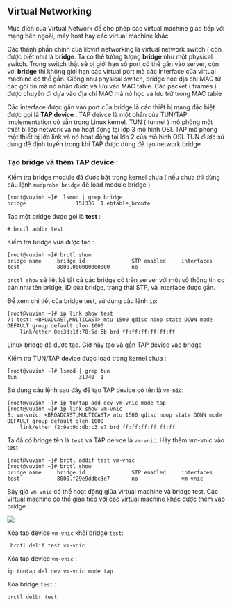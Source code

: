## Virtual Networking

Mục đích của Virtual Network để cho phép các virtual machine giao tiếp với mạng bên ngoài, máy host hay các virtual machine khác

Các thành phần chính của libvirt networking là virtual network switch ( còn được biết như là **bridge**. Ta có thể tưởng tượng **bridge** như một physical switch. Trong switch thật sẽ bị giới hạn số port có thể gắn vào server, còn với **bridge** thì không giới hạn các virtual port mà các interface của virtual machine có thể gắn. Giống như physical switch, bridge học địa chỉ MAC từ các gói tin mà nó nhận được và lưu vào MAC table. Các packet ( frames ) được chuyển đi dựa vào địa chỉ MAC mà nó học và lưu trữ trong MAC table

Các interface được gắn vào port của bridge là các thiết bị mạng đặc biệt được gọi là **TAP device** . TAP deivce là một phần của TUN/TAP implementation có sẵn trong Linux kernel. TUN ( tunnel ) mô phỏng một thiết bị lớp network và nó hoạt động tại lớp 3 mô hình OSI. TAP mô phỏng một thiết bị lớp link và nó hoạt động tại lớp 2 của mô hình OSI. TUN được sử dụng để định tuyến trong khi TAP được dùng để tạo network bridge

### Tạo bridge và thêm TAP device :

Kiểm tra bridge module đã được bật trong kernel chưa ( nếu chưa thì dùng câu lệnh ``modprobe bridge`` để load module bridge )

```
[root@vuvinh ~]#  lsmod | grep bridge
bridge                151336  1 ebtable_broute
```

Tạo một bridge được gọi là **test** : 

``# brctl addbr test``

Kiểm tra bridge vừa được tạo : 

```
[root@vuvinh ~]# brctl show
bridge name     bridge id               STP enabled     interfaces
test            8000.000000000000       no
```

``brctl show`` sẽ liệt kê tất cả các bridge có trên server với một số thông tin cơ bản như tên bridge, ID của bridge, trạng thái STP, và interface được gắn.

Để xem chi tiết của bridge test, sử dụng câu lệnh ``ip``:

```
[root@vuvinh ~]# ip link show test
7: test: <BROADCAST,MULTICAST> mtu 1500 qdisc noop state DOWN mode DEFAULT group default qlen 1000
    link/ether 0e:3d:1f:78:5d:5b brd ff:ff:ff:ff:ff:ff
```

Linux bridge đã được tạo. Giờ hãy tạo và gắn TAP device vào bridge

Kiểm tra TUN/TAP device được load trong kernel chưa : 

```
[root@vuvinh ~]# lsmod | grep tun
tun                    31740  1
```

Sử dụng câu lệnh sau đây để tạo TAP device có tên là ``vm-nic``: 

```
[root@vuvinh ~]# ip tuntap add dev vm-vnic mode tap
[root@vuvinh ~]# ip link show vm-vnic
8: vm-vnic: <BROADCAST,MULTICAST> mtu 1500 qdisc noop state DOWN mode DEFAULT group default qlen 1000
    link/ether f2:9e:9d:db:c3:e7 brd ff:ff:ff:ff:ff:ff
```

Ta đã có bridge tên là ``test`` và TAP deivce là ``vm-vnic``. Hãy thêm vm-vnic vào test

```
[root@vuvinh ~]# brctl addif test vm-vnic
[root@vuvinh ~]# brctl show
bridge name     bridge id               STP enabled     interfaces
test            8000.f29e9ddbc3e7       no              vm-vnic
```

Bây giờ ``vm-vnic`` có thể hoạt động giữa virtual machine và bridge test. Các virtual machine có thể giao tiếp với các virtual machine khác được thêm vào bridge : 

<img src="https://github.com/vjnkvt/Images/blob/master/Linux-bridge.png">

Xóa tap device ``vm-vnic`` khỏi bridge ``test``:

`` brctl delif test vm-vnic``

Xóa tap device ``vm-vnic`` : 

``ip tuntap del dev vm-vnic mode tap``

Xóa bridge ``test`` :

``brctl delbr test``


